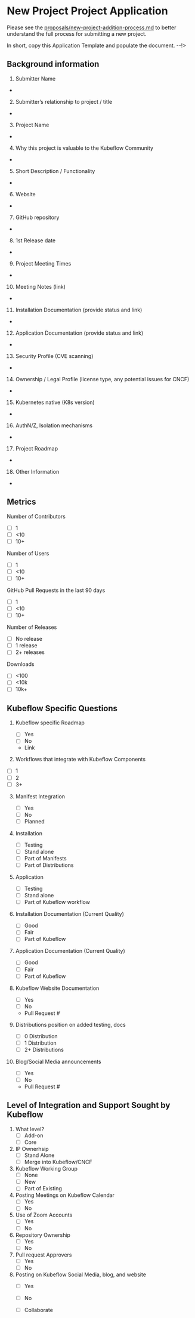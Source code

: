 # New Project Project Application

Please see the [proposals/new-project-addition-process.md](Documentation) to
better understand the full process for submitting a new project.

In short, copy this Application Template and populate the document.
--!>


## Background information

1. Submitter Name
-

2. Submitter’s relationship to project / title
-

3. Project Name
-

4. Why this project is valuable to the Kubeflow Community
-

5. Short Description / Functionality
-

6. Website
-

7. GitHub repository
-

8. 1st Release date
-

9. Project Meeting Times
-

10. Meeting Notes (link)
-

11. Installation Documentation (provide status and link)
-

12. Application Documentation (provide status and link)
-

13. Security Profile (CVE scanning)
-

14. Ownership / Legal Profile (license type, any potential issues for CNCF)
-

15. Kubernetes native (K8s version)
-

16. AuthN/Z, Isolation mechanisms
-

17. Project Roadmap
-

18. Other Information
-

## Metrics

Number of Contributors
- [ ] 1
- [ ] <10
- [ ] 10+

Number of Users
- [ ] 1
- [ ] <10
- [ ] 10+

GitHub Pull Requests in the last 90 days
- [ ] 1
- [ ] <10
- [ ] 10+

Number of Releases
- [ ] No release
- [ ] 1 release
- [ ] 2+ releases

Downloads
- [ ] <100
- [ ] <10k
- [ ] 10k+

## Kubeflow Specific Questions

1. Kubeflow specific Roadmap
    - [ ] Yes
    - [ ] No
    - Link

2. Workflows that integrate with Kubeflow Components
- [ ] 1
- [ ] 2
- [ ] 3+

3. Manifest Integration
    - [ ] Yes
    - [ ] No
    - [ ] Planned

4. Installation
    - [ ] Testing
    - [ ] Stand alone
    - [ ] Part of Manifests
    - [ ] Part of Distributions

5. Application
    - [ ] Testing
    - [ ] Stand alone
    - [ ] Part of Kubeflow workflow

6. Installation Documentation (Current Quality)
    - [ ] Good
    - [ ] Fair
    - [ ] Part of Kubeflow

7. Application Documentation (Current Quality)
    - [ ] Good
    - [ ] Fair
    - [ ] Part of Kubeflow

8. Kubeflow Website Documentation
    - [ ] Yes
    - [ ] No
    - Pull Request #

9. Distributions position on added testing, docs
    - [ ] 0 Distribution
    - [ ] 1 Distribution
    - [ ] 2+ Distributions

10. Blog/Social Media announcements
    - [ ] Yes
    - [ ] No
    - Pull Request #

## Level of Integration and Support Sought by Kubeflow

1. What level?
    - [ ] Add-on
    - [ ] Core

2. IP Ownerhsip
    - [ ] Stand Alone
    - [ ] Merge into Kubeflow/CNCF

3. Kubeflow Working Group
    - [ ] None
    - [ ] New
    - [ ] Part of Existing

4. Posting Meetings on Kubeflow Calendar
    - [ ] Yes
    - [ ] No

5. Use of Zoom Accounts
    - [ ] Yes
    - [ ] No

6. Repository Ownership
    - [ ] Yes
    - [ ] No

7. Pull request Approvers
    - [ ] Yes
    - [ ] No

8. Posting on Kubeflow Social Media, blog, and website
    - [ ] Yes
    - [ ] No
    - [ ] Collaborate


